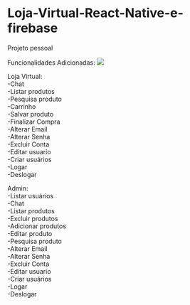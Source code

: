 # Loja-Virtual-React-Native-e-firebase
Projeto pessoal


Funcionalidades Adicionadas:
![](./static/20200830-190952.gif)

Loja Virtual:<br />
-Chat <br />
-Listar produtos<br />
-Pesquisa produto<br />
-Carrinho<br />
-Salvar produto<br />
-Finalizar Compra<br />
-Alterar Email<br />
-Alterar Senha<br />
-Excluir Conta<br />
-Editar usuario<br />
-Criar usuários<br />
-Logar<br />
-Deslogar<br />

Admin:<br />
-Listar usuários<br />
-Chat<br />
-Listar produtos<br />
-Excluir produtos<br />
-Adicionar produtos<br />
-Editar produto<br />
-Pesquisa produto<br />
-Alterar Email<br />
-Alterar Senha<br />
-Excluir Conta<br />
-Editar usuario<br />
-Criar usuários<br />
-Logar<br />
-Deslogar<br />


